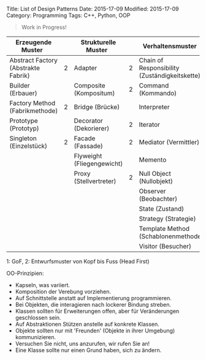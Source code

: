 Title: List of Design Patterns
Date: 2015-17-09
Modified: 2015-17-09
Category: Programming
Tags: C++, Python, OOP

> Work in Progress!


| Erzeugende Muster                  | |Strukturelle Muster       | |Verhaltensmuster                             | |Weitere Muster                            | |
|------------------------------------|-|--------------------------|-|---------------------------------------------|-|------------------------------------------|-|
| Abstract Factory (Abstrakte Fabrik)|2|Adapter                   |2|Chain of Responsibility (Zuständigkeitskette)| |Business Delegate                         | |
| Builder (Erbauer)                  | |Composite (Kompositum)    |2|Command (Kommando)                           |2|Data Access Object                        | |
| Factory Method (Fabrikmethode)     |2|Bridge (Brücke)           | |Interpreter                                  | |Data Transfer Object (Datentransferobjekt)| |
| Prototype (Prototyp)               | |Decorator (Dekorierer)    |2|Iterator                                     |2|Dependency Injection                      | |
| Singleton (Einzelstück)            |2|Facade (Fassade)          |2|Mediator (Vermittler)                        | |Inversion of Control                      | |
|                                    | |Flyweight (Fliegengewicht)| |Memento                                      | |Model View Controller                     |2|
|                                    | |Proxy (Stellvertreter)    |2|Null Object (Nullobjekt)                     | |Model View Presenter                      | |
|                                    | |                          | |Observer (Beobachter)                        |2|Plugin                                    | |
|                                    | |                          | |State (Zustand)                              |2|Fluent Interface                          | |
|                                    | |                          | |Strategy (Strategie)                         |2|                                          | |
|                                    | |                          | |Template Method (Schablonenmethode)          |2|                                          | |
|                                    | |                          | |Visitor (Besucher)                           | |                                          | |


1: GoF, 2: Entwurfsmuster von Kopf bis Fuss (Head First)

OO-Prinzipien:

- Kapseln, was variiert.
- Komposition der Verebung vorziehen.
- Auf Schnittstelle anstatt auf Implementierung programmieren.
- Bei Objekten, die interagieren nach lockerer Bindung streben.
- Klassen sollten für Erweiterungen offen, aber für Veränderungen geschlossen sein.
- Auf Abstraktionen Stützen anstelle auf konkrete Klassen.
- Objekte sollten nur mit 'Freunden' (Objekte in ihrer Umgebung) kommunizieren.
- Versuchen Sie nicht, uns anzurufen, wir rufen Sie an!
- Eine Klasse sollte nur einen Grund haben, sich zu ändern.
